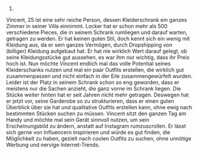 1)
Vincent, 25 ist eine sehr reiche Person, dessen Kleiderschrank ein ganzes Zimmer in seiner Villa einnimmt. Locker hat er schon mehr als 500 verschiedene Pieces, die in seinem Schrank rumliegen und darauf warten, getragen zu werden. Er hat keinen guten Stil, doch kennt sich ein wenig mit Kleidung aus, da er sein ganzes Vermögen, durch Dropshipping von (billiger) Kleidung aufgebaut hat. Er hat nie wirklich Wert darauf gelegt, ob seine Kleidungsstücke gut aussehen, es war ihm nur wichtig, dass ihr Preis hoch ist. Nun möchte Vincent endlich mal das volle Potential seines Kleiderschanks nutzen und mal ein paar Outfits erstellen, die wirklich gut zusammenpassen und nicht einfach in der Eile zusammengewürfelt wurden.
Leider ist der Platz in seinem Schrank schon so eng geworden, dass er meistens nur die Sachen anzieht, die ganz vorne im Schrank liegen. Die Stücke weiter hinten hat er seit Jahren nicht mehr getragen.
Deswegen hat er jetzt vor, seine Garderobe so zu strukturieren, dass er einen guten Überblick über sie hat und qualitative Outfits erstellen kann, ohne ewig nach bestimmten Stücken suchen zu müssen.
Vincent sitzt den ganzen Tag am Handy und möchte mal sein Gerät sinnvoll nutzen, um sein Erscheinungsbild zu ändern, anstatt auf Instagram rumzuscrollen. Er lässt sich gerne von Influencern inspirieren und würde es gut finden, die Möglichkeit zu haben, gezielt nach coolen Outfits zu suchen, ohne unnötige Werbung und nervige Internet-Trends.
